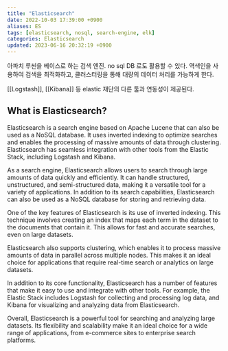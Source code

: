 ```yaml
---
title: "Elasticsearch"
date: 2022-10-03 17:39:00 +0900
aliases: ES
tags: [elasticsearch, nosql, search-engine, elk]
categories: Elasticsearch
updated: 2023-06-16 20:32:19 +0900
---
```


아파치 루씬을 베이스로 하는 검색 엔진. no sql DB 로도 활용할 수 있다. 역색인을 사용하여 검색을 최적화하고, 클러스터링을 통해 대량의 데이터 처리를 가능하게 한다.

[[Logstash]], [[Kibana]] 등 elastic 재단의 다른 툴과 연동성이 제공된다.

## What is Elasticsearch?

Elasticsearch is a search engine based on Apache Lucene that can also be used as a NoSQL database. It uses inverted indexing to optimize searches and enables the processing of massive amounts of data through clustering. Elasticsearch has seamless integration with other tools from the Elastic Stack, including Logstash and Kibana.

As a search engine, Elasticsearch allows users to search through large amounts of data quickly and efficiently. It can handle structured, unstructured, and semi-structured data, making it a versatile tool for a variety of applications. In addition to its search capabilities, Elasticsearch can also be used as a NoSQL database for storing and retrieving data.

One of the key features of Elasticsearch is its use of inverted indexing. This technique involves creating an index that maps each term in the dataset to the documents that contain it. This allows for fast and accurate searches, even on large datasets.

Elasticsearch also supports clustering, which enables it to process massive amounts of data in parallel across multiple nodes. This makes it an ideal choice for applications that require real-time search or analytics on large datasets.

In addition to its core functionality, Elasticsearch has a number of features that make it easy to use and integrate with other tools. For example, the Elastic Stack includes Logstash for collecting and processing log data, and Kibana for visualizing and analyzing data from Elasticsearch.

Overall, Elasticsearch is a powerful tool for searching and analyzing large datasets. Its flexibility and scalability make it an ideal choice for a wide range of applications, from e-commerce sites to enterprise search platforms.
